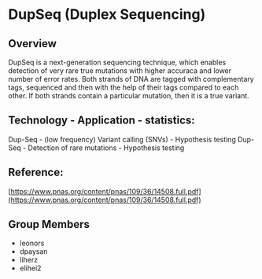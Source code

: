 # DupSeq (Duplex Sequencing)

## Overview

DupSeq is a next-generation sequencing technique, which enables detection of very rare true mutations with higher accuraca and lower number of error rates. 
Both strands of DNA are tagged with complementary tags, sequenced and then with the help of their tags compared to each other.
If both strands contain a particular mutation, then it is a true variant.

## Technology - Application - statistics:
Dup-Seq - (low frequency) Variant calling (SNVs) - Hypothesis testing
Dup-Seq - Detection of rare mutations - Hypothesis testing

## Reference:
[https://www.pnas.org/content/pnas/109/36/14508.full.pdf](https://www.pnas.org/content/pnas/109/36/14508.full.pdf)


## Group Members
- leonors
- dpaysan
- liherz
- elihei2
